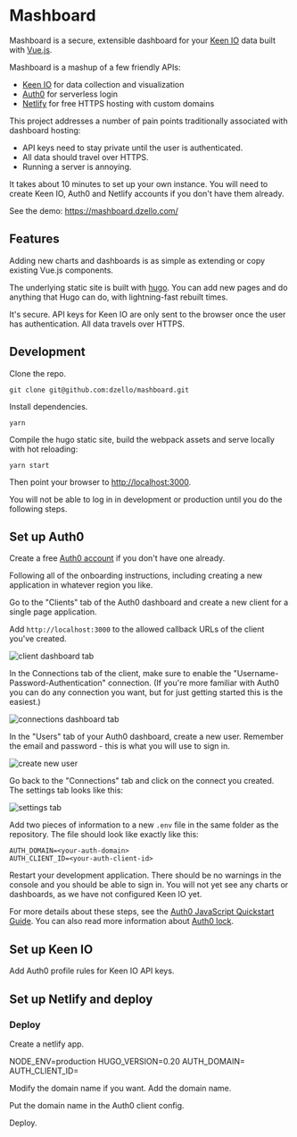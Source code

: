# Mashboard

Mashboard is a secure, extensible dashboard for your [Keen IO](https://keen.io/) data built with [Vue.js](https://vuejs.org).

Mashboard is a mashup of a few friendly APIs:

- [Keen IO](https://keen.io/) for data collection and visualization
- [Auth0](https://auth0.com/) for serverless login
- [Netlify](https://netlify.com/) for free HTTPS hosting with custom domains

This project addresses a number of pain points traditionally associated with dashboard hosting:

- API keys need to stay private until the user is authenticated.
- All data should travel over HTTPS.
- Running a server is annoying.

It takes about 10 minutes to set up your own instance. You will need to create Keen IO, Auth0 and Netlify accounts if you don't have them already.

See the demo: https://mashboard.dzello.com/

## Features

Adding new charts and dashboards is as simple as extending or copy existing Vue.js components.

The underlying static site is built with [hugo](https://gohugo.io/). You can add new pages and do anything that Hugo can do, with lightning-fast rebuilt times.

It's secure. API keys for Keen IO are only sent to the browser once the user has authentication. All data travels over HTTPS.

## Development

Clone the repo.

``` shell
git clone git@github.com:dzello/mashboard.git
```

Install dependencies.

``` shell
yarn
```

Compile the hugo static site, build the webpack assets and serve locally with hot reloading:

```
yarn start
```

Then point your browser to [http://localhost:3000](http://localhost:3000).

You will not be able to log in in development or production until you do the following steps.

## Set up Auth0

Create a free [Auth0 account](https://auth0.com/) if you don't have one already.

Following all of the onboarding instructions, including creating a new application in whatever region you like.

Go to the "Clients" tab of the Auth0 dashboard and create a new client for a single page application.

Add `http://localhost:3000` to the allowed callback URLs of the client you've created.

![client dashboard tab](https://cl.ly/1a2E421m0i3E/Screenshot%202017-05-24%2014.04.33.png)

In the Connections tab of the client, make sure to enable the "Username-Password-Authentication" connection. (If you're more familiar with Auth0 you can do any connection you want, but for just getting started this is the easiest.)

![connections dashboard tab](https://cl.ly/0n1v3t2A1217/Screenshot%202017-05-24%2013.59.15.png)

In the "Users" tab of your Auth0 dashboard, create a new user. Remember the email and password - this is what you will use to sign in.

![create new user](https://cl.ly/0w1r0i2Y3G1a/Screenshot%202017-05-24%2014.06.17.png)

Go back to the "Connections" tab and click on the connect you created. The settings tab looks like this:

![settings tab](https://cl.ly/3X1C1g272P2r/Screenshot%202017-05-24%2014.07.58.png)

Add two pieces of information to a new `.env` file in the same folder as the repository. The file should look like exactly like this:

```
AUTH_DOMAIN=<your-auth-domain>
AUTH_CLIENT_ID=<your-auth-client-id>
```

Restart your development application. There should be no warnings in the console and you should be able to sign in. You will not yet see any charts or dashboards, as we have not configured Keen IO yet.

For more details about these steps, see the [Auth0 JavaScript Quickstart Guide](https://auth0.com/docs/quickstart/spa/vanillajs). You can also read more information about [Auth0 lock](https://auth0.com/docs/libraries/lock/v10).

## Set up Keen IO

Add Auth0 profile rules for Keen IO API keys.



## Set up Netlify and deploy

### Deploy

Create a netlify app.

NODE_ENV=production
HUGO_VERSION=0.20
AUTH_DOMAIN=<your-auth-domain>
AUTH_CLIENT_ID=<your-auth-client-id>

Modify the domain name if you want.
Add the domain name.

Put the domain name in the Auth0 client config.

Deploy.
